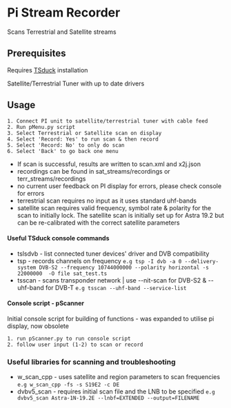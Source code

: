 # Pi Stream Recorder

Scans Terrestrial and Satellite streams

## Prerequisites

Requires [TSduck](https://tsduck.io) installation

Satellite/Terrestrial Tuner with up to date drivers

## Usage
```
1. Connect PI unit to satellite/terrestrial tuner with cable feed
2. Run pMenu.py script
3. Select Terrestrial or Satellite scan on display
4. Select 'Record: Yes' to run scan & then record
5. Select 'Record: No' to only do scan
6. Select 'Back' to go back one menu
```
+ If scan is successful, results are written to scan.xml and x2j.json
+ recordings can be found in sat_streams/recordings or terr_streams/recordings
+ no current user feedback on PI display for errors, please check console for errors
+ terrestrial scan requires no input as it uses standard uhf-bands
+ satellite scan requires valid frequency, symbol rate & polarity for the scan to initially lock. The satellite scan is initially set up for Astra 19.2 but can be re-calibrated with the correct satellite parameters

#### Useful TSduck console commands

+ tslsdvb - list connected tuner devices' driver and DVB compatibility
+ tsp - records channels on frequency ```e.g tsp -I dvb -a 0 --delivery-system DVB-S2 --frequency 10744000000 --polarity horizontal -s 22000000  -O file sat_test.ts```
+ tsscan - scans transponder network | use --nit-scan for DVB-S2 & --uhf-band for DVB-T ```e.g tsscan --uhf-band --service-list```

#### Console script - pScanner
Initial console script for building of functions - was expanded to utilise pi display, now obsolete
```
1. run pScanner.py to run console script 
2. follow user input (1-2) to scan or record
```
### Useful libraries for scanning and troubleshooting

+ w_scan_cpp - uses satellite and region parameters to scan frequencies ```e.g w_scan_cpp -fs -s S19E2 -c DE```
+ dvbv5_scan - requires initial scan file and the LNB to be specified ```e.g dvbv5_scan Astra-1N-19.2E --lnbf=EXTENDED --output=FILENAME```


